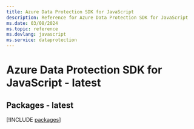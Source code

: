 ```yaml
---
title: Azure Data Protection SDK for JavaScript
description: Reference for Azure Data Protection SDK for JavaScript
ms.date: 03/08/2024
ms.topic: reference
ms.devlang: javascript
ms.service: dataprotection
---
```

# Azure Data Protection SDK for JavaScript - latest
## Packages - latest
[!INCLUDE [packages](data-protection-index.md)]